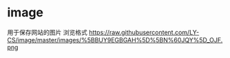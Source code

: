 # image
用于保存网站的图片
浏览格式
https://raw.githubusercontent.com/LY-CS/image/master/images/%5BBUY9EGBGAH%5D%5BN%60JQY%5D_OJF.png
